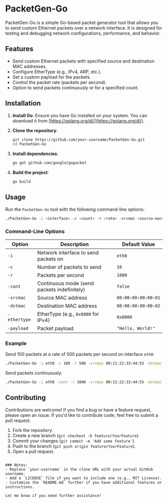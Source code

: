 # PacketGen-Go

PacketGen-Go is a simple Go-based packet generator tool that allows you to send custom Ethernet packets over a network interface. It is designed for testing and debugging network configurations, performance, and behavior.

## Features

- Send custom Ethernet packets with specified source and destination MAC addresses.
- Configure EtherType (e.g., IPv4, ARP, etc.).
- Set a custom payload for the packets.
- Control the packet rate (packets per second).
- Option to send packets continuously or for a specified count.

## Installation

1. **Install Go**: Ensure you have Go installed on your system. You can download it from [https://golang.org/dl/](https://golang.org/dl/).

2. **Clone the repository**:
   ```bash
   git clone https://github.com/your-username/PacketGen-Go.git
   cd PacketGen-Go
   ```

3. **Install dependencies**:
   ```bash
   go get github.com/google/gopacket
   ```

4. **Build the project**:
   ```bash
   go build
   ```

## Usage

Run the `PacketGen-Go` tool with the following command-line options:

```bash
./PacketGen-Go -i <interface> -c <count> -r <rate> -srcmac <source-mac> -dstmac <destination-mac> -ethertype <ethertype> -payload <payload> -cont
```

### Command-Line Options

| Option       | Description                                      | Default Value          |
|--------------|--------------------------------------------------|------------------------|
| `-i`         | Network interface to send packets on             | `eth0`                 |
| `-c`         | Number of packets to send                        | `10`                   |
| `-r`         | Packets per second                               | `1000`                 |
| `-cont`      | Continuous mode (send packets indefinitely)      | `false`                |
| `-srcmac`    | Source MAC address                               | `00:00:00:00:00:01`    |
| `-dstmac`    | Destination MAC address                          | `00:00:00:00:00:02`    |
| `-ethertype` | EtherType (e.g., `0x0800` for IPv4)              | `0x0800`               |
| `-payload`   | Packet payload                                   | `"Hello, World!"`      |

### Example

Send 100 packets at a rate of 500 packets per second on interface `eth0`:

```bash
./PacketGen-Go -i eth0 -c 100 -r 500 -srcmac 00:11:22:33:44:55 -dstmac 66:77:88:99:AA:BB -ethertype 0x0800 -payload "Test Packet"
```

Send packets continuously:

```bash
./PacketGen-Go -i eth0 -cont -r 1000 -srcmac 00:11:22:33:44:55 -dstmac 66:77:88:99:AA:BB -ethertype 0x0800 -payload "Continuous Test"
```

## Contributing

Contributions are welcome! If you find a bug or have a feature request, please open an issue. If you'd like to contribute code, feel free to submit a pull request.

1. Fork the repository.
2. Create a new branch (`git checkout -b feature/YourFeature`).
3. Commit your changes (`git commit -m 'Add some feature'`).
4. Push to the branch (`git push origin feature/YourFeature`).
5. Open a pull request.

```

### Notes:
- Replace `your-username` in the clone URL with your actual GitHub username.
- Add a `LICENSE` file if you want to include one (e.g., MIT License).
- Customize the `README.md` further if you have additional features or instructions.

Let me know if you need further assistance!
